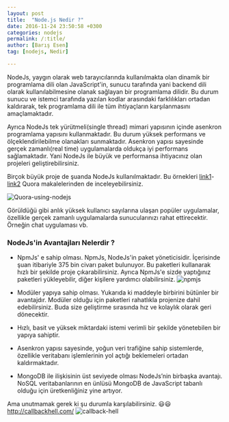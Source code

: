 ```yaml
---
layout: post
title:  "Node.js Nedir ?"
date: 2016-11-24 23:50:58 +0300
categories: nodejs
permalink: /:title/
author: [Barış Esen]
tag: [nodejs, Nedir]

---
```

NodeJs, yaygın olarak web tarayıcılarında kullanılmakta olan dinamik bir programlama dili olan JavaScript'in, sunucu tarafında yani backend dili olarak kullanılabilmesine olanak sağlayan bir programlama dilidir. Bu durum sunucu ve istemci tarafında yazılan kodlar arasındaki farklılıkları ortadan kaldırarak, tek programlama dili ile tüm ihtiyaçların karşılanmasını amaçlamaktadır.

Ayrıca NodeJs tek yürütmeli(single thread) mimari yapısının içinde asenkron programlama yapısını kullanmaktadır. Bu durum yüksek performans ve ölçeklendirilebilme olanakları sunmaktadır. Asenkron yapısı sayesinde gerçek zamanlı(real time) uygulamalarda oldukça iyi performans sağlamaktadır. Yani NodeJs ile büyük ve performansa ihtiyacınız olan projeleri geliştirebilirsiniz.

Birçok büyük proje de şuanda NodeJs kullanılmaktadır. Bu örnekleri [link1](https://www.quora.com/What-companies-are-using-Node-js-in-production)-[link2](https://www.quora.com/What-are-the-biggest-websites-built-with-Node-js-on-the-server-side) Quora makalelerinden de inceleyebilirsiniz.

![Quora-using-nodejs](https://res.cloudinary.com/deuit9vp2/image/upload/v1479934445/barisesencom/using-nodejs-in-production.png)

Görüldüğü gibi anlık yüksek kullanıcı sayılarına ulaşan popüler uygulamalar, özellikle gerçek zamanlı uygulamalarda sunucularınızı rahat ettirecektir. Örneğin chat uygulaması vb.

### NodeJs'in Avantajları Nelerdir ?

* NpmJs' e sahip olması. NpmJs, NodeJs'in paket yöneticisidir. İçerisinde şuan itibariyle 375 bin civarı paket bulunuyor. Bu paketleri kullanarak hızlı bir şekilde proje çıkarabilirsiniz. Ayrıca NpmJs'e sizde yaptığınız paketleri yükleyebilir, diğer kişilere yardımcı olabilirsiniz.
![npmjs](https://res.cloudinary.com/deuit9vp2/image/upload/v1479942606/barisesencom/npmjs.png)

* Modüler yapıya sahip olması. Yukarıda ki maddeyle birbirini bütünler bir avantajdır. Modüler olduğu için paketleri rahatlıkla projenize dahil edebilirsiniz. Buda size geliştirme sırasında hız ve kolaylık olarak geri dönecektir.

* Hızlı, basit ve yüksek miktardaki istemi verimli bir şekilde yönetebilen bir yapıya sahiptir.

* Asenkron yapısı sayesinde, yoğun veri trafiğine sahip sistemlerde, özellikle veritabanı işlemlerinin yol açtığı beklemeleri ortadan kaldırmaktadır.

* MongoDB ile ilişkisinin üst seviyede olması NodeJs’nin birbaşka avantajı. NoSQL veritabanlarının en ünlüsü MongoDB de JavaScript tabanlı olduğu için üretkenliğiniz yine artıyor.

Ama unutmamak gerek ki şu durumla karşılabilirsiniz. 😃😃
http://callbackhell.com/
![callback-hell](https://res.cloudinary.com/deuit9vp2/image/upload/v1479943610/barisesencom/callback-hell.gif)
